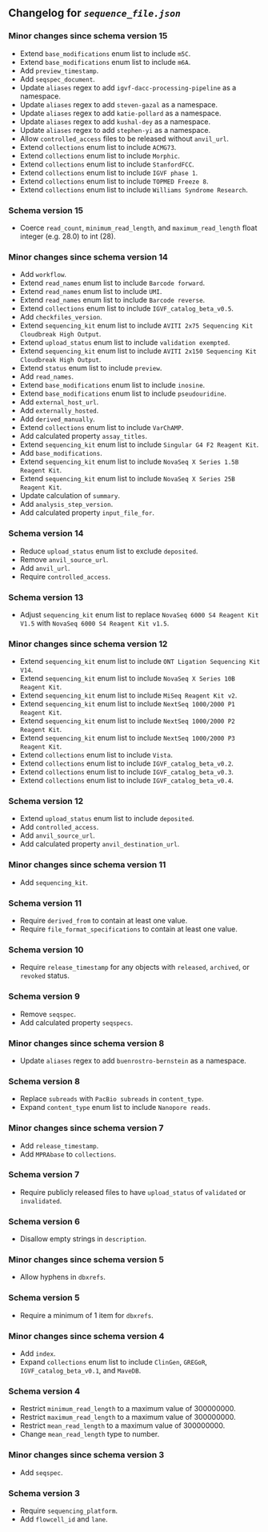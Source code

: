 ## Changelog for *`sequence_file.json`*

### Minor changes since schema version 15

* Extend `base_modifications` enum list to include `m5C`.
* Extend `base_modifications` enum list to include `m6A`.
* Add `preview_timestamp`.
* Add `seqspec_document`.
* Update `aliases` regex to add `igvf-dacc-processing-pipeline` as a namespace.
* Update `aliases` regex to add `steven-gazal` as a namespace.
* Update `aliases` regex to add `katie-pollard` as a namespace.
* Update `aliases` regex to add `kushal-dey` as a namespace.
* Update `aliases` regex to add `stephen-yi` as a namespace.
* Allow `controlled_access` files to be released without `anvil_url`.
* Extend `collections` enum list to include `ACMG73`.
* Extend `collections` enum list to include `Morphic`.
* Extend `collections` enum list to include `StanfordFCC`.
* Extend `collections` enum list to include `IGVF phase 1`.
* Extend `collections` enum list to include `TOPMED Freeze 8`.
* Extend `collections` enum list to include `Williams Syndrome Research`.

### Schema version 15

* Coerce `read_count`, `minimum_read_length`, and `maximum_read_length` float integer (e.g. 28.0) to int (28).

### Minor changes since schema version 14

* Add `workflow`.
* Extend `read_names` enum list to include `Barcode forward`.
* Extend `read_names` enum list to include `UMI`.
* Extend `read_names` enum list to include `Barcode reverse`.
* Extend `collections` enum list to include `IGVF_catalog_beta_v0.5`.
* Add `checkfiles_version`.
* Extend `sequencing_kit` enum list to include `AVITI 2x75 Sequencing Kit Cloudbreak High Output`.
* Extend `upload_status` enum list to include `validation exempted`.
* Extend `sequencing_kit` enum list to include `AVITI 2x150 Sequencing Kit Cloudbreak High Output`.
* Extend `status` enum list to include `preview`.
* Add `read_names`.
* Extend `base_modifications` enum list to include `inosine`.
* Extend `base_modifications` enum list to include `pseudouridine`.
* Add `external_host_url`.
* Add `externally_hosted`.
* Add `derived_manually`.
* Extend `collections` enum list to include `VarChAMP`.
* Add calculated property `assay_titles`.
* Extend `sequencing_kit` enum list to include `Singular G4 F2 Reagent Kit`.
* Add `base_modifications`.
* Extend `sequencing_kit` enum list to include `NovaSeq X Series 1.5B Reagent Kit`.
* Extend `sequencing_kit` enum list to include `NovaSeq X Series 25B Reagent Kit`.
* Update calculation of `summary`.
* Add `analysis_step_version`.
* Add calculated property `input_file_for`.

### Schema version 14

* Reduce `upload_status` enum list to exclude `deposited`.
* Remove `anvil_source_url`.
* Add `anvil_url`.
* Require `controlled_access`.

### Schema version 13

* Adjust `sequencing_kit` enum list to replace `NovaSeq 6000 S4 Reagent Kit V1.5` with `NovaSeq 6000 S4 Reagent Kit v1.5`.

### Minor changes since schema version 12

* Extend `sequencing_kit` enum list to include `ONT Ligation Sequencing Kit V14`.
* Extend `sequencing_kit` enum list to include `NovaSeq X Series 10B Reagent Kit`.
* Extend `sequencing_kit` enum list to include `MiSeq Reagent Kit v2`.
* Extend `sequencing_kit` enum list to include `NextSeq 1000/2000 P1 Reagent Kit`.
* Extend `sequencing_kit` enum list to include `NextSeq 1000/2000 P2 Reagent Kit`.
* Extend `sequencing_kit` enum list to include `NextSeq 1000/2000 P3 Reagent Kit`.
* Extend `collections` enum list to include `Vista`.
* Extend `collections` enum list to include `IGVF_catalog_beta_v0.2`.
* Extend `collections` enum list to include `IGVF_catalog_beta_v0.3`.
* Extend `collections` enum list to include `IGVF_catalog_beta_v0.4`.

### Schema version 12

* Extend `upload_status` enum list to include `deposited`.
* Add `controlled_access`.
* Add `anvil_source_url`.
* Add calculated property `anvil_destination_url`.

### Minor changes since schema version 11

* Add `sequencing_kit`.

### Schema version 11

* Require `derived_from` to contain at least one value.
* Require `file_format_specifications` to contain at least one value.

### Schema version 10

* Require `release_timestamp` for any objects with `released`, `archived`, or `revoked` status.

### Schema version 9

* Remove `seqspec`.
* Add calculated property `seqspecs`.

### Minor changes since schema version 8

* Update `aliases` regex to add `buenrostro-bernstein` as a namespace.

### Schema version 8

* Replace `subreads` with `PacBio subreads` in `content_type`.
* Expand `content_type` enum list to include `Nanopore reads`.

### Minor changes since schema version 7

* Add `release_timestamp`.
* Add `MPRAbase` to `collections`.

### Schema version 7

* Require publicly released files to have `upload_status` of `validated` or `invalidated`.

### Schema version 6

* Disallow empty strings in `description`.

### Minor changes since schema version 5

* Allow hyphens in `dbxrefs`.

### Schema version 5

* Require a minimum of 1 item for `dbxrefs`.

### Minor changes since schema version 4

* Add `index`.
* Expand `collections` enum list to include `ClinGen`, `GREGoR`, `IGVF_catalog_beta_v0.1`, and `MaveDB`.

### Schema version 4

* Restrict `minimum_read_length` to a maximum value of 300000000.
* Restrict `maximum_read_length` to a maximum value of 300000000.
* Restrict `mean_read_length` to a maximum value of 300000000.
* Change `mean_read_length` type to number.

### Minor changes since schema version 3

* Add `seqspec`.

### Schema version 3

* Require `sequencing_platform`.
* Add `flowcell_id` and `lane`.
